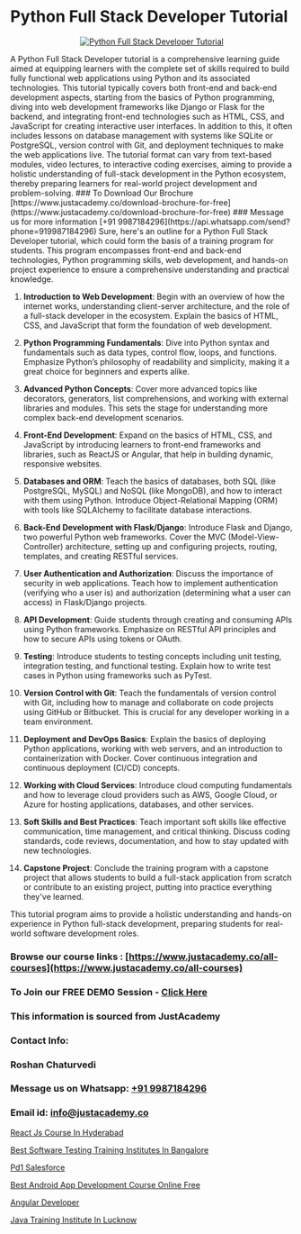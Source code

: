 # Python Full Stack Developer Tutorial

<p align="center">
  <a href="https://justacademy.co/program-detail/full-stack-web-development">
    <img src="https://justacademy.co/storage2/program_images/1704700371.webp" alt="Python Full Stack Developer Tutorial">
  </a>
</p>
A Python Full Stack Developer tutorial is a comprehensive learning guide aimed at equipping learners with the complete set of skills required to build fully functional web applications using Python and its associated technologies. This tutorial typically covers both front-end and back-end development aspects, starting from the basics of Python programming, diving into web development frameworks like Django or Flask for the backend, and integrating front-end technologies such as HTML, CSS, and JavaScript for creating interactive user interfaces. In addition to this, it often includes lessons on database management with systems like SQLite or PostgreSQL, version control with Git, and deployment techniques to make the web applications live. The tutorial format can vary from text-based modules, video lectures, to interactive coding exercises, aiming to provide a holistic understanding of full-stack development in the Python ecosystem, thereby preparing learners for real-world project development and problem-solving.
### To Download Our Brochure [https://www.justacademy.co/download-brochure-for-free](https://www.justacademy.co/download-brochure-for-free)
### Message us for more information [+91 9987184296](https://api.whatsapp.com/send?phone=919987184296)
Sure, here's an outline for a Python Full Stack Developer tutorial, which could form the basis of a training program for students. This program encompasses front-end and back-end technologies, Python programming skills, web development, and hands-on project experience to ensure a comprehensive understanding and practical knowledge.

1) **Introduction to Web Development**: Begin with an overview of how the internet works, understanding client-server architecture, and the role of a full-stack developer in the ecosystem. Explain the basics of HTML, CSS, and JavaScript that form the foundation of web development.

2) **Python Programming Fundamentals**: Dive into Python syntax and fundamentals such as data types, control flow, loops, and functions. Emphasize Python’s philosophy of readability and simplicity, making it a great choice for beginners and experts alike.

3) **Advanced Python Concepts**: Cover more advanced topics like decorators, generators, list comprehensions, and working with external libraries and modules. This sets the stage for understanding more complex back-end development scenarios.

4) **Front-End Development**: Expand on the basics of HTML, CSS, and JavaScript by introducing learners to front-end frameworks and libraries, such as ReactJS or Angular, that help in building dynamic, responsive websites.

5) **Databases and ORM**: Teach the basics of databases, both SQL (like PostgreSQL, MySQL) and NoSQL (like MongoDB), and how to interact with them using Python. Introduce Object-Relational Mapping (ORM) with tools like SQLAlchemy to facilitate database interactions.

6) **Back-End Development with Flask/Django**: Introduce Flask and Django, two powerful Python web frameworks. Cover the MVC (Model-View-Controller) architecture, setting up and configuring projects, routing, templates, and creating RESTful services.

7) **User Authentication and Authorization**: Discuss the importance of security in web applications. Teach how to implement authentication (verifying who a user is) and authorization (determining what a user can access) in Flask/Django projects.

8) **API Development**: Guide students through creating and consuming APIs using Python frameworks. Emphasize on RESTful API principles and how to secure APIs using tokens or OAuth.

9) **Testing**: Introduce students to testing concepts including unit testing, integration testing, and functional testing. Explain how to write test cases in Python using frameworks such as PyTest.

10) **Version Control with Git**: Teach the fundamentals of version control with Git, including how to manage and collaborate on code projects using GitHub or Bitbucket. This is crucial for any developer working in a team environment.

11) **Deployment and DevOps Basics**: Explain the basics of deploying Python applications, working with web servers, and an introduction to containerization with Docker. Cover continuous integration and continuous deployment (CI/CD) concepts.

12) **Working with Cloud Services**: Introduce cloud computing fundamentals and how to leverage cloud providers such as AWS, Google Cloud, or Azure for hosting applications, databases, and other services.

13) **Soft Skills and Best Practices**: Teach important soft skills like effective communication, time management, and critical thinking. Discuss coding standards, code reviews, documentation, and how to stay updated with new technologies.

14) **Capstone Project**: Conclude the training program with a capstone project that allows students to build a full-stack application from scratch or contribute to an existing project, putting into practice everything they've learned.

This tutorial program aims to provide a holistic understanding and hands-on experience in Python full-stack development, preparing students for real-world software development roles.

### Browse our course links : [https://www.justacademy.co/all-courses](https://www.justacademy.co/all-courses) 
### To Join our FREE DEMO Session - [Click Here](https://www.justacademy.co/register-for-course-demo)


### This information is sourced from JustAcademy
### Contact Info:
### Roshan Chaturvedi
### Message us on Whatsapp: [+91 9987184296](https://api.whatsapp.com/send?phone=919987184296)
### Email id: [info@justacademy.co](mailto:info@justacademy.co)
                
[React Js Course In Hyderabad](https://www.linkedin.com/pulse/react-js-course-hyderabad-justacademy-liverpool-ylatf?trackingId=OeVCtbmAbt%2Fj9XVxrOkZDw%3D%3D&lipi=urn%3Ali%3Apage%3Ad_flagship3_company_admin%3BwUUQsYTGTZy3zMvOP%2FpbFA%3D%3D)

[Best Software Testing Training Institutes In Bangalore](https://www.linkedin.com/pulse/best-software-testing-training-institutes-bangalore-h7euf?trackingId=EnlbjvtKsCuHY5N%2FH5IX3Q%3D%3D&lipi=urn%3Ali%3Apage%3Ad_flagship3_company_admin%3BwUUQsYTGTZy3zMvOP%2FpbFA%3D%3D)

[Pd1 Salesforce](https://medium.com/@justacademytraining/pd1-salesforce-1f0715f24742)

[Best Android App Development Course Online Free](https://medium.com/@mahi3106/best-android-app-development-course-online-free-047734e063bc)

[Angular Developer](https://justacademyin.github.io/Articles/Angular-Developer)

[Java Training Institute In Lucknow](https://justacademyin.github.io/justacademy/java-training-institute-in-lucknow)

